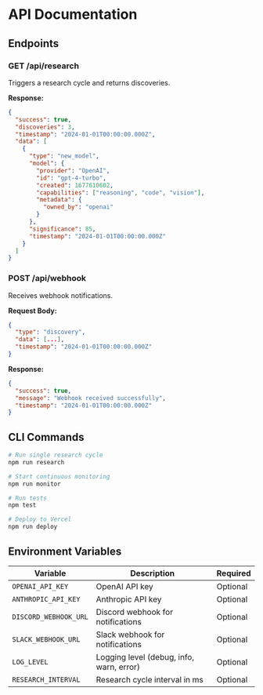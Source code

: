 # API Documentation

## Endpoints

### GET /api/research

Triggers a research cycle and returns discoveries.

**Response:**
```json
{
  "success": true,
  "discoveries": 3,
  "timestamp": "2024-01-01T00:00:00.000Z",
  "data": [
    {
      "type": "new_model",
      "model": {
        "provider": "OpenAI",
        "id": "gpt-4-turbo",
        "created": 1677610602,
        "capabilities": ["reasoning", "code", "vision"],
        "metadata": {
          "owned_by": "openai"
        }
      },
      "significance": 85,
      "timestamp": "2024-01-01T00:00:00.000Z"
    }
  ]
}
```

### POST /api/webhook

Receives webhook notifications.

**Request Body:**
```json
{
  "type": "discovery",
  "data": [...],
  "timestamp": "2024-01-01T00:00:00.000Z"
}
```

**Response:**
```json
{
  "success": true,
  "message": "Webhook received successfully",
  "timestamp": "2024-01-01T00:00:00.000Z"
}
```

## CLI Commands

```bash
# Run single research cycle
npm run research

# Start continuous monitoring
npm run monitor

# Run tests
npm test

# Deploy to Vercel  
npm run deploy
```

## Environment Variables

| Variable | Description | Required |
|----------|-------------|----------|
| `OPENAI_API_KEY` | OpenAI API key | Optional |
| `ANTHROPIC_API_KEY` | Anthropic API key | Optional |
| `DISCORD_WEBHOOK_URL` | Discord webhook for notifications | Optional |
| `SLACK_WEBHOOK_URL` | Slack webhook for notifications | Optional |
| `LOG_LEVEL` | Logging level (debug, info, warn, error) | Optional |
| `RESEARCH_INTERVAL` | Research cycle interval in ms | Optional |